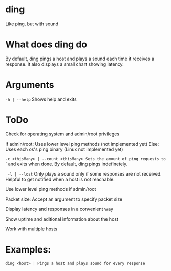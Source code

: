 # ding
 Like ping, but with sound
# What does ding do
By default, ding pings a host and plays a sound each time it receives a response. It also displays a small chart showing latency.

# Arguments

`-h | --help`
Shows help and exits


# ToDo
Check for operating system and admin/root privileges

If admin/root: Uses lower level ping methods (not implemented yet)
Else: Uses each os's ping binary (Linux not implemented yet)


`-c <thisMany> | --count <thisMany>
Sets the amount of ping requests to `<thisMany>` and exits when done. By default, ding pings indefinetely.

` -l | --lost`
Only plays a sound only if some responses are not received. Helpful to get notified when a host is not reachable.

Use lower level ping methods if admin/root

Packet size: Accept an argument to specify packet size

Display latency and responses in a convenient way

Show uptime and aditional information about the host

Work with multiple hosts
# Examples:

```
ding <host> | Pings a host and plays sound for every response
```
